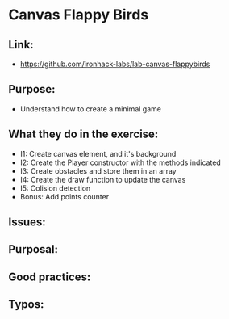 # Canvas Flappy Birds

## Link:
  - https://github.com/ironhack-labs/lab-canvas-flappybirds

## Purpose:
  - Understand how to create a minimal game

## What they do in the exercise:
  - I1: Create canvas element, and it's background
  - I2: Create the Player constructor with the methods indicated
  - I3: Create obstacles and store them in an array
  - I4: Create the draw function to update the canvas
  - I5: Colision detection
  - Bonus: Add points counter

## Issues:

## Purposal:

## Good practices:

## Typos: